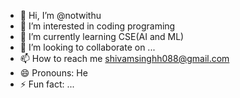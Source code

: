 - 👋 Hi, I’m @notwithu
- 👀 I’m interested in coding programing 
- 🌱 I’m currently learning CSE(AI and ML)
- 💞️ I’m looking to collaborate on ...
- 📫 How to reach me shivamsinghh088@gmail.com 
- 😄 Pronouns: He
- ⚡ Fun fact: ...

<!---
notwithu/notwithu is a ✨ special ✨ repository because its `README.md` (this file) appears on your GitHub profile.
You can click the Preview link to take a look at your changes.
--->
